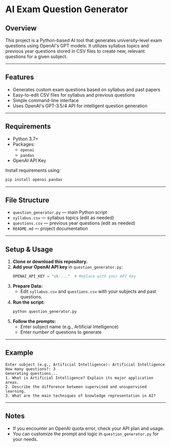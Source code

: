 # AI Exam Question Generator

## Overview

This project is a Python-based AI tool that generates university-level exam questions using OpenAI's GPT models. It utilizes syllabus topics and previous year questions stored in CSV files to create new, relevant questions for a given subject.

---

## Features

- Generates custom exam questions based on syllabus and past papers
- Easy-to-edit CSV files for syllabus and previous questions
- Simple command-line interface
- Uses OpenAI's GPT-3.5/4 API for intelligent question generation

---

## Requirements

- Python 3.7+
- Packages:  
  - `openai`
  - `pandas`
- OpenAI API Key

Install requirements using:
```bash
pip install openai pandas
```

---

## File Structure

- `question_generator.py` — main Python script
- `syllabus.csv` — syllabus topics (edit as needed)
- `questions.csv` — previous year questions (edit as needed)
- `README.md` — project documentation

---

## Setup & Usage

1. **Clone or download this repository.**
2. **Add your OpenAI API key** in `question_generator.py`:
   ```python
   OPENAI_API_KEY = "sk-..."  # Replace with your API key
   ```
3. **Prepare Data:**
   - Edit `syllabus.csv` and `questions.csv` with your subjects and past questions.
4. **Run the script:**
   ```bash
   python question_generator.py
   ```
5. **Follow the prompts:**
   - Enter subject name (e.g., Artificial Intelligence)
   - Enter number of questions to generate

---

## Example

```
Enter subject (e.g., Artificial Intelligence): Artificial Intelligence
How many questions?: 3
Generating questions...
1. What is Artificial Intelligence? Explain its major application areas.
2. Describe the difference between supervised and unsupervised learning.
3. What are the main techniques of knowledge representation in AI?
```

---

## Notes

- If you encounter an OpenAI quota error, check your API plan and usage.
- You can customize the prompt and logic in `question_generator.py` for your needs.
